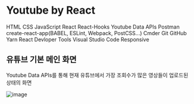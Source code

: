 # Youtube by React
HTML
CSS
JavaScript
React
React-Hooks
Youtube Data APIs
Postman
create-react-app(BABEL, ESLint, Webpack, PostCSS...) 
Cmder
Git
GitHub
Yarn
React Devloper Tools
Visual Studio Code
Responsive

## 유튜브 기본 메인 화면
Youtube Data APIs를 통해 현재 유튜브에서 가장 조회수가 많은 영상들이 업로드된 상태의 화면

![image](https://user-images.githubusercontent.com/71444930/109923655-6bfbc200-7d02-11eb-89ca-12ccfc38247c.png)


